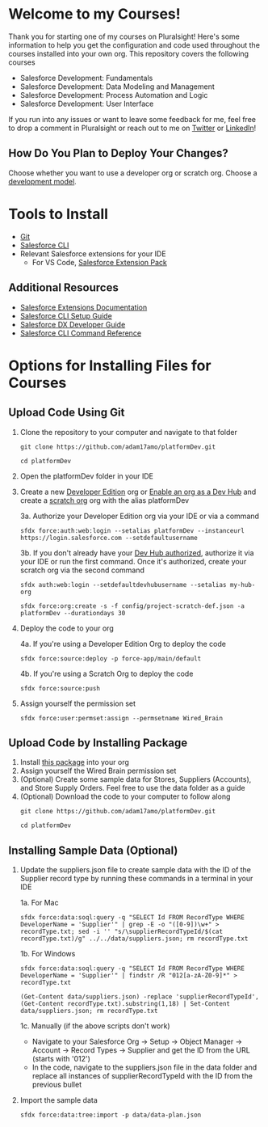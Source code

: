 # Welcome to my Courses!

Thank you for starting one of my courses on Pluralsight! Here's some information to help you get the configuration and code used throughout the courses installed into your own org. This repository covers the following courses

- Salesforce Development: Fundamentals
- Salesforce Development: Data Modeling and Management
- Salesforce Development: Process Automation and Logic
- Salesforce Development: User Interface 

If you run into any issues or want to leave some feedback for me, feel free to drop a comment in Pluralsight or reach out to me on [Twitter](https://twitter.com/adam17amo) or [LinkedIn](https://www.linkedin.com/in/adamolshansky/)!

## How Do You Plan to Deploy Your Changes?

Choose whether you want to use a developer org or scratch org. Choose a [development model](https://developer.salesforce.com/tools/vscode/en/user-guide/development-models).

# Tools to Install
- [Git](https://git-scm.com/book/en/v2/Getting-Started-Installing-Git)
- [Salesforce CLI](https://developer.salesforce.com/docs/atlas.en-us.sfdx_setup.meta/sfdx_setup/sfdx_setup_install_cli.htm)
- Relevant Salesforce extensions for your IDE
    - For VS Code, [Salesforce Extension Pack](https://marketplace.visualstudio.com/items?itemName=salesforce.salesforcedx-vscode)

## Additional Resources

- [Salesforce Extensions Documentation](https://developer.salesforce.com/tools/vscode/)
- [Salesforce CLI Setup Guide](https://developer.salesforce.com/docs/atlas.en-us.sfdx_setup.meta/sfdx_setup/sfdx_setup_intro.htm)
- [Salesforce DX Developer Guide](https://developer.salesforce.com/docs/atlas.en-us.sfdx_dev.meta/sfdx_dev/sfdx_dev_intro.htm)
- [Salesforce CLI Command Reference](https://developer.salesforce.com/docs/atlas.en-us.sfdx_cli_reference.meta/sfdx_cli_reference/cli_reference.htm)

# Options for Installing Files for Courses

## Upload Code Using Git

1. Clone the repository to your computer and navigate to that folder
    ```
    git clone https://github.com/adam17amo/platformDev.git 
    ```
    ```
    cd platformDev
    ```
2. Open the platformDev folder in your IDE
3. Create a new [Developer Edition](https://developer.salesforce.com/signup) org or [Enable an org as a Dev Hub](https://help.salesforce.com/s/articleView?id=sf.sfdx_setup_enable_devhub.htm&type=5) and create a [scratch org](https://developer.salesforce.com/docs/atlas.en-us.sfdx_dev.meta/sfdx_dev/sfdx_dev_scratch_orgs_create.htm) org with the alias platformDev

    3a. Authorize your Developer Edition org via your IDE or via a command
    ```
    sfdx force:auth:web:login --setalias platformDev --instanceurl https://login.salesforce.com --setdefaultusername
    ```
    3b. If you don't already have your [Dev Hub authorized](https://developer.salesforce.com/docs/atlas.en-us.sfdx_dev.meta/sfdx_dev/sfdx_dev_cli_usernames_orgs.htm), authorize it via your IDE or run the first command. Once it's authorized, create your scratch org via the second command
    ```
    sfdx auth:web:login --setdefaultdevhubusername --setalias my-hub-org
    ```
    ```
    sfdx force:org:create -s -f config/project-scratch-def.json -a platformDev --durationdays 30
    ```
4. Deploy the code to your org

    4a. If you're using a Developer Edition Org to deploy the code
   ```
   sfdx force:source:deploy -p force-app/main/default
   ```

   4b. If you're using a Scratch Org to deploy the code
    ```
    sfdx force:source:push
    ```
5. Assign yourself the permission set
    ```
    sfdx force:user:permset:assign --permsetname Wired_Brain
    ```

## Upload Code by Installing Package

1. Install [this package](https://login.salesforce.com/packaging/installPackage.apexp?p0=04t5f000000zed0) into your org
2. Assign yourself the Wired Brain permission set
3. (Optional) Create some sample data for Stores, Suppliers (Accounts), and Store Supply Orders. Feel free to use the data folder as a guide
4. (Optional) Download the code to your computer to follow along
    ```
    git clone https://github.com/adam17amo/platformDev.git 
    ```
    ```
    cd platformDev
    ```

## Installing Sample Data (Optional)
1. Update the suppliers.json file to create sample data with the ID of the Supplier record type by running these commands in a terminal in your IDE

    1a. For Mac
    ```
    sfdx force:data:soql:query -q "SELECT Id FROM RecordType WHERE DeveloperName = 'Supplier'" | grep -E -o "([0-9])\w+" > recordType.txt; sed -i '' "s/\supplierRecordTypeId/$(cat recordType.txt)/g" ../../data/suppliers.json; rm recordType.txt
    ```

    1b. For Windows
    ```
    sfdx force:data:soql:query -q "SELECT Id FROM RecordType WHERE DeveloperName = 'Supplier'" | findstr /R "012[a-zA-Z0-9]*" > recordType.txt
    ```
    ```
    (Get-Content data/suppliers.json) -replace 'supplierRecordTypeId', (Get-Content recordType.txt).substring(1,18) | Set-Content data/suppliers.json; rm recordType.txt
    ```

    1c. Manually (if the above scripts don't work)
    - Navigate to your Salesforce Org -> Setup -> Object Manager -> Account -> Record Types -> Supplier and get the ID from the URL (starts with '012')
    - In the code, navigate to the suppliers.json file in the data folder and replace all instances of supplierRecordTypeId with the ID from the previous bullet

2. Import the sample data
    ```
    sfdx force:data:tree:import -p data/data-plan.json
    ```